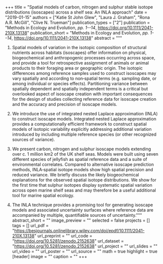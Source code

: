 +++
title = "Spatial models of carbon, nitrogen and sulphur stable isotope distributions (isoscapes) across a shelf sea: An INLA approach"
date = "2019-01-15"
authors = ["Katie St John Glew", "Laura J. Graham", "Rona A.R. McGill", "Clive N. Trueman"]
publication_types = ["2"]
publication = "Methods in Ecology and Evolution, _pp. 1--14_, https://doi.org/10.1111/2041-210X.13138"
publication_short = "Methods in Ecology and Evolution, _pp. 1--14_, https://doi.org/10.1111/2041-210X.13138"
abstract = """
1. Spatial models of variation in the isotopic composition of structural nutrients across habitats (isoscapes) offer information on physical, biogeochemical and anthropogenic processes occurring across space, and provide a tool for retrospective assignment of animals or animal products to their foraging area or geographic origin. The isotopic differences among reference samples used to construct isoscapes may vary spatially and according to non‐spatial terms (e.g. sampling date, or among individual or species effects). Partitioning variance between spatially dependent and spatially independent terms is a critical but overlooked aspect of isoscape creation with important consequences for the design of studies collecting reference data for isoscape creation and the accuracy and precision of isoscape models. 

2. We introduce the use of integrated nested Laplace approximation (INLA) to construct isoscape models. Integrated nested Laplace approximation provides a computationally efficient framework to construct spatial models of isotopic variability explicitly addressing additional variation introduced by including multiple reference species (or other recognized sources of variance). 

3. We present carbon, nitrogen and sulphur isoscape models extending over c. 1 million km2 of the UK shelf seas. Models were built using seven different species of jellyfish as spatial reference data and a suite of environmental correlates. Compared to alternative isoscape prediction methods, INLA‐spatial isotope models show high spatial precision and reduced variance. We briefly discuss the likely biogeochemical explanations for the observed spatial isotope distributions. We show for the first time that sulphur isotopes display systematic spatial variation across open marine shelf seas and may therefore be a useful additional tool for marine spatial ecology. 

4. The INLA technique provides a promising tool for generating isoscape models and associated uncertainty surfaces where reference data are accompanied by multiple, quantifiable sources of uncertainty."""
abstract_short = ""
image_preview = ""
selected = false
projects = []
tags = []
url_pdf = "https://besjournals.onlinelibrary.wiley.com/doi/epdf/10.1111/2041-210X.13138"
url_preprint = ""
url_code = "https://doi.org/10.5281/zenodo.2152638"
url_dataset = "https://doi.org/10.5281/zenodo.2152638"
url_project = ""
url_slides = ""
url_video = ""
url_poster = ""
url_source = ""
math = true
highlight = true
[header]
image = ""
caption = ""
+++
